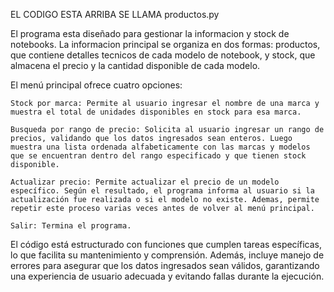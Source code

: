 EL CODIGO ESTA ARRIBA SE LLAMA productos.py

El programa esta diseñado para gestionar la informacion y stock de notebooks. La informacion principal se organiza en dos formas: productos, que contiene detalles tecnicos de cada modelo de notebook, y stock, que almacena el precio y la cantidad disponible de cada modelo.

El menú principal ofrece cuatro opciones:

    Stock por marca: Permite al usuario ingresar el nombre de una marca y muestra el total de unidades disponibles en stock para esa marca.

    Busqueda por rango de precio: Solicita al usuario ingresar un rango de precios, validando que los datos ingresados sean enteros. Luego muestra una lista ordenada alfabeticamente con las marcas y modelos que se encuentran dentro del rango especificado y que tienen stock disponible.

    Actualizar precio: Permite actualizar el precio de un modelo específico. Según el resultado, el programa informa al usuario si la actualización fue realizada o si el modelo no existe. Ademas, permite repetir este proceso varias veces antes de volver al menú principal.

    Salir: Termina el programa.

El código está estructurado con funciones que cumplen tareas específicas, lo que facilita su mantenimiento y comprensión. Además, incluye manejo de errores para asegurar que los datos ingresados sean válidos, garantizando una experiencia de usuario adecuada y evitando fallas durante la ejecución.
